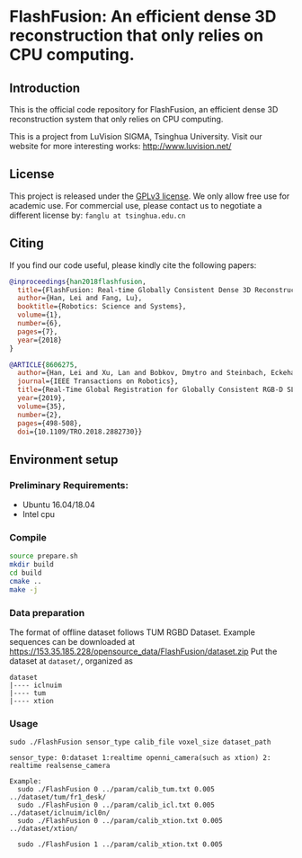 # FlashFusion: An efficient dense 3D reconstruction that only relies on CPU computing.

## Introduction
This is the official code repository for FlashFusion, an efficient dense 3D reconstruction system that only relies on CPU computing.

This is a project from LuVision SIGMA, Tsinghua University. Visit our website for more interesting works: http://www.luvision.net/

## License
This project is released under the [GPLv3 license](LICENSE). We only allow free use for academic use. For commercial use, please contact us to negotiate a different license by: `fanglu at tsinghua.edu.cn`

## Citing

If you find our code useful, please kindly cite the following papers:

```bibtex
@inproceedings{han2018flashfusion,
  title={FlashFusion: Real-time Globally Consistent Dense 3D Reconstruction using CPU Computing.},
  author={Han, Lei and Fang, Lu},
  booktitle={Robotics: Science and Systems},
  volume={1},
  number={6},
  pages={7},
  year={2018}
}
```
```bibtex
@ARTICLE{8606275,
  author={Han, Lei and Xu, Lan and Bobkov, Dmytro and Steinbach, Eckehard and Fang, Lu},
  journal={IEEE Transactions on Robotics}, 
  title={Real-Time Global Registration for Globally Consistent RGB-D SLAM}, 
  year={2019},
  volume={35},
  number={2},
  pages={498-508},
  doi={10.1109/TRO.2018.2882730}}
```


## Environment setup

### Preliminary Requirements:
* Ubuntu 16.04/18.04
* Intel cpu 

### Compile
```bash
source prepare.sh
mkdir build
cd build
cmake ..
make -j
```

### Data preparation
The format of offline dataset follows TUM RGBD Dataset. 
Example sequences can be downloaded at https://153.35.185.228/opensource_data/FlashFusion/dataset.zip
Put the dataset at `dataset/`, organized as 
```
dataset
|---- iclnuim
|---- tum
|---- xtion
```

### Usage 
```
sudo ./FlashFusion sensor_type calib_file voxel_size dataset_path

sensor_type: 0:dataset 1:realtime openni_camera(such as xtion) 2: realtime realsense_camera

Example:
  sudo ./FlashFusion 0 ../param/calib_tum.txt 0.005 ../dataset/tum/fr1_desk/
  sudo ./FlashFusion 0 ../param/calib_icl.txt 0.005 ../dataset/iclnuim/icl0n/
  sudo ./FlashFusion 0 ../param/calib_xtion.txt 0.005 ../dataset/xtion/

  sudo ./FlashFusion 1 ../param/calib_xtion.txt 0.005

```
